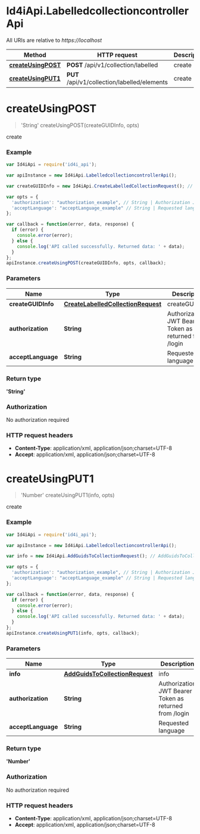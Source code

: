 # Id4iApi.LabelledcollectioncontrollerApi

All URIs are relative to *https://localhost*

Method | HTTP request | Description
------------- | ------------- | -------------
[**createUsingPOST**](LabelledcollectioncontrollerApi.md#createUsingPOST) | **POST** /api/v1/collection/labelled | create
[**createUsingPUT1**](LabelledcollectioncontrollerApi.md#createUsingPUT1) | **PUT** /api/v1/collection/labelled/elements | create


<a name="createUsingPOST"></a>
# **createUsingPOST**
> &#39;String&#39; createUsingPOST(createGUIDInfo, opts)

create

### Example
```javascript
var Id4iApi = require('id4i_api');

var apiInstance = new Id4iApi.LabelledcollectioncontrollerApi();

var createGUIDInfo = new Id4iApi.CreateLabelledCollectionRequest(); // CreateLabelledCollectionRequest | createGUIDInfo

var opts = { 
  'authorization': "authorization_example", // String | Authorization JWT Bearer Token as returned from /login
  'acceptLanguage': "acceptLanguage_example" // String | Requested language
};

var callback = function(error, data, response) {
  if (error) {
    console.error(error);
  } else {
    console.log('API called successfully. Returned data: ' + data);
  }
};
apiInstance.createUsingPOST(createGUIDInfo, opts, callback);
```

### Parameters

Name | Type | Description  | Notes
------------- | ------------- | ------------- | -------------
 **createGUIDInfo** | [**CreateLabelledCollectionRequest**](CreateLabelledCollectionRequest.md)| createGUIDInfo | 
 **authorization** | **String**| Authorization JWT Bearer Token as returned from /login | [optional] 
 **acceptLanguage** | **String**| Requested language | [optional] 

### Return type

**&#39;String&#39;**

### Authorization

No authorization required

### HTTP request headers

 - **Content-Type**: application/xml, application/json;charset=UTF-8
 - **Accept**: application/xml, application/json;charset=UTF-8

<a name="createUsingPUT1"></a>
# **createUsingPUT1**
> &#39;Number&#39; createUsingPUT1(info, opts)

create

### Example
```javascript
var Id4iApi = require('id4i_api');

var apiInstance = new Id4iApi.LabelledcollectioncontrollerApi();

var info = new Id4iApi.AddGuidsToCollectionRequest(); // AddGuidsToCollectionRequest | info

var opts = { 
  'authorization': "authorization_example", // String | Authorization JWT Bearer Token as returned from /login
  'acceptLanguage': "acceptLanguage_example" // String | Requested language
};

var callback = function(error, data, response) {
  if (error) {
    console.error(error);
  } else {
    console.log('API called successfully. Returned data: ' + data);
  }
};
apiInstance.createUsingPUT1(info, opts, callback);
```

### Parameters

Name | Type | Description  | Notes
------------- | ------------- | ------------- | -------------
 **info** | [**AddGuidsToCollectionRequest**](AddGuidsToCollectionRequest.md)| info | 
 **authorization** | **String**| Authorization JWT Bearer Token as returned from /login | [optional] 
 **acceptLanguage** | **String**| Requested language | [optional] 

### Return type

**&#39;Number&#39;**

### Authorization

No authorization required

### HTTP request headers

 - **Content-Type**: application/xml, application/json;charset=UTF-8
 - **Accept**: application/xml, application/json;charset=UTF-8

